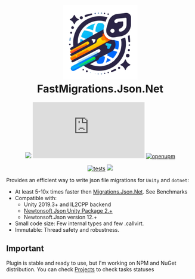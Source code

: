 <h1 align="center">
<img alt="logo" src="./FastMigrationIcon.png" height="200px" />
<br/>
FastMigrations.Json.Net
</h1>

<div align="center">

![](https://img.shields.io/badge/unity-2019.4+-000.svg)
[![NuGet Version](https://img.shields.io/nuget/v/FastMigrations.Json)](https://www.nuget.org/packages/FastMigrations.Json)
[![openupm](https://img.shields.io/npm/v/io.vangogih.fastmigrations?label=openupm&registry_uri=https://package.openupm.com)](https://openupm.com/packages/io.vangogih.fastmigrations/)

[![tests](https://github.com/vangogih/FastMigrations.Json.Net/actions/workflows/release.yaml/badge.svg)](https://github.com/vangogih/FastMigrations.Json.Net/actions/workflows/release.yaml)
[![](https://vangogih.github.io/FastMigrations.Json.Net/badge_linecoverage.svg)](https://vangogih.github.io/FastMigrations.Json.Net/)

</div>

Provides an efficient way to write json file migrations for `Unity` and `dotnet`:

- At least 5-10x times faster then [Migrations.Json.Net](https://github.com/Weingartner/Migrations.Json.Net/tree/master). See Benchmarks
- Compatible with:
  - Unity 2019.3+ and IL2CPP backend
  - [Newtonsoft Json Unity Package 2.+](https://docs.unity3d.com/Packages/com.unity.nuget.newtonsoft-json@2.0/manual/index.html)
  - Newtonsoft.Json version 12.+
- Small code size: Few internal types and few .callvirt.
- Immutable: Thread safety and robustness.

## Important
Plugin is stable and ready to use, but I'm working on NPM and NuGet distribution.
You can check [Projects](https://github.com/users/vangogih/projects/2/views/1) to check tasks statuses
